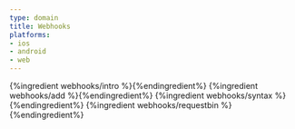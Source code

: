 ```yaml
---
type: domain
title: Webhooks
platforms:
- ios
- android
- web
---
```


{%ingredient webhooks/intro %}{%endingredient%}
{%ingredient webhooks/add %}{%endingredient%}
{%ingredient webhooks/syntax %}{%endingredient%}
{%ingredient webhooks/requestbin %}{%endingredient%}
